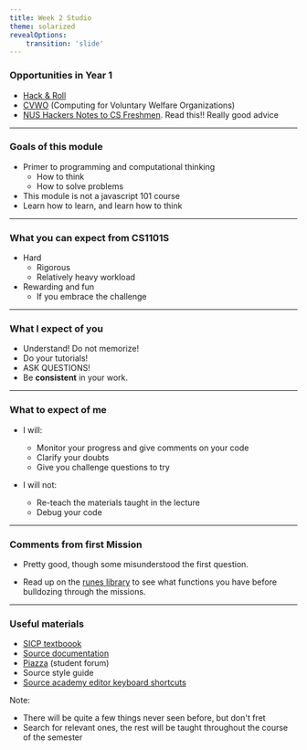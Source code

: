 ```yaml
---
title: Week 2 Studio
theme: solarized
revealOptions:
    transition: 'slide'
---
```


### Opportunities in Year 1
- [Hack & Roll](https://hacknroll.nushackers.org/)
- [CVWO](https://www.comp.nus.edu.sg/~vwo/) (Computing for Voluntary Welfare Organizations)
- [NUS Hackers Notes to CS Freshmen](https://github.com/nushackers/notes-to-cs-freshmen-from-the-future). Read this!! Really good advice

---

### Goals of this module
- Primer to programming and computational thinking
    - How to think 
    - How to solve problems 
- This module is not a javascript 101 course 
- Learn how to learn, and learn how to think 

---

### What you can expect from CS1101S

- Hard 
    - Rigorous 
    - Relatively heavy workload 
- Rewarding and fun 
    - If you embrace the challenge 

---

### What I expect of you

- Understand! Do not memorize!
- Do your tutorials!
- ASK QUESTIONS!
- Be **consistent** in your work.

---

### What to expect of me

- I will:
    - Monitor your progress and give comments on your code
    - Clarify your doubts
    - Give you challenge questions to try

- I will not: 
    - Re-teach the materials taught in the lecture
    - Debug your code

---

### Comments from first Mission

- Pretty good, though some misunderstood the first question.

- Read up on the [runes library](https://sicp.comp.nus.edu.sg/source/RUNES/index.html) to see what functions you have before bulldozing through the missions.

----

### Useful materials

- [SICP textboook](https://sicp.comp.nus.edu.sg/)
- [Source documentation](https://sicp.comp.nus.edu.sg/source/)
- [Piazza](https://piazza.com/class/juazn2axpf35wp) (student forum)
- Source style guide
- [Source academy editor keyboard shortcuts](https://github.com/ajaxorg/ace/wiki/Default-Keyboard-Shortcuts)

Note:
- There will be quite a few things never seen before, but don't fret
- Search for relevant ones, the rest will be taught throughout the course of the semester
